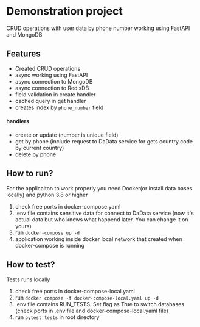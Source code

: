 # Demonstration project

CRUD operations with user data by phone number
working using FastAPI and MongoDB

## Features

- Created CRUD operations
- async working using FastAPI
- async connection to MongoDB
- async connection to RedisDB
- field validation in create handler
- cached query in get handler
- creates index by `phone_number` field

#### handlers

- create or update (number is unique field)
- get by phone (include request to DaData service for gets country code by current country)
- delete by phone

## How to run?

For the applicaiton to work properly you need Docker(or install data bases locally) and python 3.8 or higher

1. check free ports in docker-compose.yaml
2. .env file contains sensitive data for connect to DaData service (now it's actual data but who knows what happend later. You can change it on yours)
3. run `docker-compose up -d`
4. application working inside docker local network that created when docker-compose is running

## How to test?

Tests runs locally

1. check free ports in docker-compose-local.yaml
2. run `docker compose -f docker-compose-local.yaml up -d`
3. .env file contains RUN_TESTS. Set flag as True to switch databases (check ports in .env file and docker-compose-local.yaml file)
4. run `pytest tests` in root directory
